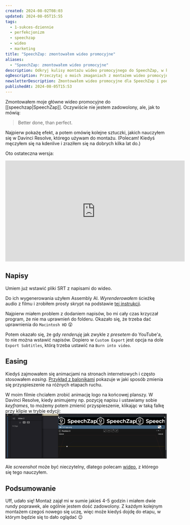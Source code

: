 ```yaml
---
created: 2024-08-02T08:03
updated: 2024-08-05T15:55
tags:
  - 1-sukces-dziennie
  - perfekcjonizm
  - speechzap
  - wideo
  - marketing
title: "SpeechZap: zmontowałem wideo promocyjne"
aliases:
  - "SpeechZap: zmontowałem wideo promocyjne"
description: Odkryj kulisy montażu wideo promocyjnego do SpeechZap, w którym dzielę się swoimi doświadczeniami z używania Davinci Resolve, w tym wstawiania napisów, efektów easing oraz tricków na poprawę jakości produkcji. Idealne dla twórców wideo i marketerów szukających praktycznych porad.
ogDescription: Przeczytaj o moich zmaganiach z montażem wideo promocyjnego dla SpeechZap, w tym wstawianie napisów i efekty easing. Z każdym projektem uczę się czegoś nowego!
newsletterDescription: Zmontowałem wideo promocyjne dla SpeechZap i podzieliłem się doświadczeniami z Davinci Resolve. Dowiedz się, jak wstawić napisy i używać easing, aby Twoje produkcje były bardziej profesjonalne.
publishedAt: 2024-08-05T15:53
---
```

Zmontowałem moje główne wideo promocyjne do [[speechzap|SpeechZap]]. Oczywiście nie jestem zadowolony, ale, jak to mówią:
> Better done, than perfect.

Najpierw pokażę efekt, a potem omówię kolejne sztuczki, jakich nauczyłem się w Davinci Resolve, którego używam do montażu. (Polecam! Kiedyś męczyłem się na kdenlive i zraziłem się na dobrych kilka lat do.)

Oto ostateczna wersja:

<iframe width="560" height="315" src="https://www.youtube.com/embed/eM7WePyxRUA" title="YouTube video player" frameborder="0" allow="accelerometer; autoplay; clipboard-write; encrypted-media; gyroscope; picture-in-picture; web-share" referrerpolicy="strict-origin-when-cross-origin" allowfullscreen></iframe>

## Napisy

Umiem już wstawić pliki SRT z napisami do wideo. 

Do ich wygenerowania użyłem Assembly AI. *Wyrenderowałem* ścieżkę audio z filmu i zrobiłem prosty skrypt na podstawie [tej instrukcji](https://www.assemblyai.com/docs/guides/generating-subtitles-for-videos).

Najpierw miałem problem z dodaniem napisów, bo mi cały czas krzyczał program, że nie ma uprawnień do folderu. Okazało się, że trzeba dać uprawnienia do `Macintosh HD` 😲

Potem okazało się, że gdy *renderuję* jak zwykle z *presetem* do YouTube'a, to nie można wstawić napisów. Dopiero w `Custom Export` jest opcja na dole `Export Subtitles`, którą trzeba ustawić na `Burn into video`.

## Easing

Kiedyś zajmowałem się animacjami na stronach internetowych i często stosowałem *easing*. [Przykład z balonikami](https://www.the-art-of-web.com/css/timing-function/) pokazuje w jaki sposób zmienia się przyspieszenie na różnych etapach ruchu.

W moim filmie chciałem zrobić animację logo na końcowej planszy. W Davinci Resolve, kiedy animujemy np. pozycję napisu i ustawiamy sobie *keyframes*, to możemy potem zmienić przyspieszenie, klikając w taką falkę przy klipie w trybie edycji:
![SpeechZap: zmontowałem wideo promocyjne - easing](./speechzap-zmontowa-em-wideo-promocyjne-easing.png)

Ale *screenshot* może być nieczytelny, dlatego polecam [wideo](https://www.youtube.com/watch?v=llTIUp1o_cA), z którego się tego nauczyłem.

## Podsumowanie

Uff, udało się! Montaż zajął mi w sumie jakieś 4-5 godzin i miałem dwie rundy poprawek, ale ogólnie jestem dość zadowolony. Z każdym kolejnym montażem czegoś nowego się uczę, więc może kiedyś dojdę do etapu, w którym będzie się to dało oglądać 😉